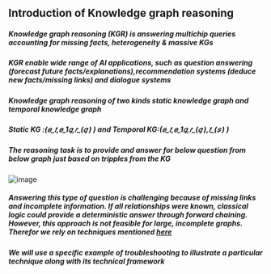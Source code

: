 ## Introduction of  Knowledge graph reasoning 
##### Knowledge graph reasoning (KGR) is answering multichip queries accounting for missing facts, heterogeneity & massive KGs
##### KGR  enable wide range of AI applications, such as question answering (forecast future facts/explanations),recommendation systems (deduce new facts/missing links) and dialogue systems

##### Knowledge graph reasoning of two kinds static knowledge graph and temporal knowledge graph 
  ##### Static KG :(𝑒_𝑡,𝑒_1𝑞,𝑟_(𝑞  ) )  and Temporal KG:(𝑒_𝑡,𝑒_1𝑞,𝑟_(𝑞  ),𝑡_(𝑠  ) )


##### The reasoning task is to  provide and answer for below question from below graph  just based on tripples from the KG

![image](https://github.com/SankarshU/Knowledge-Graph-Reasoning/assets/44226862/b69c40a7-96ed-4f66-abab-20e72fb801ee)

##### Answering this type of question is challenging because of missing links and incomplete information. If all relationships were known, classical logic could provide a deterministic answer through forward chaining. However, this approach is not feasible for large, incomplete graphs. Therefor we rely on techniques mentioned [here](https://github.com/SankarshU/Knowledge-Graph-Reasoning/blob/c3f663ce2d3c2592e87870e12716c93457b81818/README.md) 

##### We will use a specific example of troubleshooting to illustrate a particular technique along with its technical framework

